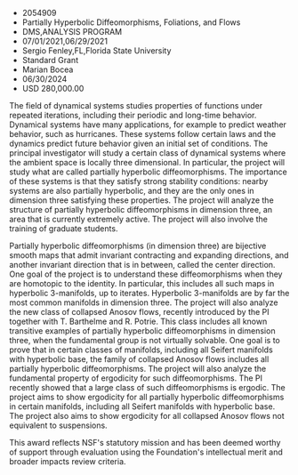 
* 2054909
* Partially Hyperbolic Diffeomorphisms, Foliations, and Flows
* DMS,ANALYSIS PROGRAM
* 07/01/2021,06/29/2021
* Sergio Fenley,FL,Florida State University
* Standard Grant
* Marian Bocea
* 06/30/2024
* USD 280,000.00

The field of dynamical systems studies properties of functions under repeated
iterations, including their periodic and long-time behavior. Dynamical systems
have many applications, for example to predict weather behavior, such as
hurricanes. These systems follow certain laws and the dynamics predict future
behavior given an initial set of conditions. The principal investigator will
study a certain class of dynamical systems where the ambient space is locally
three dimensional. In particular, the project will study what are called
partially hyperbolic diffeomorphisms. The importance of these systems is that
they satisfy strong stability conditions: nearby systems are also partially
hyperbolic, and they are the only ones in dimension three satisfying these
properties. The project will analyze the structure of partially hyperbolic
diffeomorphisms in dimension three, an area that is currently extremely active.
The project will also involve the training of graduate students.

Partially hyperbolic diffeomorphisms (in dimension three) are bijective smooth
maps that admit invariant contracting and expanding directions, and another
invariant direction that is in between, called the center direction. One goal of
the project is to understand these diffeomorphisms when they are homotopic to
the identity. In particular, this includes all such maps in hyperbolic
3-manifolds, up to iterates. Hyperbolic 3-manifolds are by far the most common
manifolds in dimension three. The project will also analyze the new class of
collapsed Anosov flows, recently introduced by the PI together with T. Barthelme
and R. Potrie. This class includes all known transitive examples of partially
hyperbolic diffeomorphisms in dimension three, when the fundamental group is not
virtually solvable. One goal is to prove that in certain classes of manifolds,
including all Seifert manifolds with hyperbolic base, the family of collapsed
Anosov flows includes all partially hyperbolic diffeomorphisms. The project will
also analyze the fundamental property of ergodicity for such diffeomorphisms.
The PI recently showed that a large class of such diffeomorphisms is ergodic.
The project aims to show ergodicity for all partially hyperbolic diffeomorphisms
in certain manifolds, including all Seifert manifolds with hyperbolic base. The
project also aims to show ergodicity for all collapsed Anosov flows not
equivalent to suspensions.

This award reflects NSF's statutory mission and has been deemed worthy of
support through evaluation using the Foundation's intellectual merit and broader
impacts review criteria.
